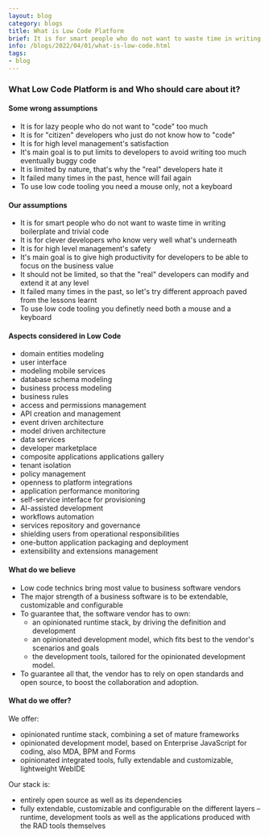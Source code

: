 ```yaml
---
layout: blog
category: blogs
title: What is Low Code Platform
brief: It is for smart people who do not want to waste time in writing boilerplate and trivial code, it is for clever developers who know very well what's underneath...
info: /blogs/2022/04/01/what-is-low-code.html
tags:
- blog
---
```


### What Low Code Platform is and Who should care about it?

#### Some wrong assumptions

- It is for lazy people who do not want to "code" too much
- It is for "citizen" developers who just do not know how to "code"
- It is for high level management's satisfaction
- It's main goal is to put limits to developers to avoid writing too much eventually buggy code
- It is limited by nature, that's why the "real" developers hate it
- It failed many times in the past, hence will fail again
- To use low code tooling you need a mouse only, not a keyboard

#### Our assumptions

- It is for smart people who do not want to waste time in writing boilerplate and trivial code
- It is for clever developers who know very well what's underneath
- It is for high level management's safety
- It's main goal is to give high productivity for developers to be able to focus on the business value
- It should not be limited, so that the "real" developers can modify and extend it at any level
- It failed many times in the past, so let's try different approach paved from the lessons learnt
- To use low code tooling you definetly need both a mouse and a keyboard

#### Aspects considered in Low Code

- domain entities modeling
- user interface
- modeling mobile services
- database schema modeling
- business process modeling
- business rules
- access and permissions management
- API creation and management
- event driven architecture
- model driven architecture
- data services
- developer marketplace
- composite applications applications gallery
- tenant isolation
- policy management
- openness to platform integrations
- application performance monitoring
- self-service interface for provisioning
- AI-assisted development
- workflows automation
- services repository and governance
- shielding users from operational responsibilities
- one-button application packaging and deployment
- extensibility and extensions management

#### What do we believe

- Low code technics bring most value to business software vendors
- The major strength of a business software is to be extendable, customizable and configurable
- To guarantee that, the software vendor has to own: 
  - an opinionated runtime stack, by driving the definition and development
  - an opinionated development model, which fits best to the vendor's scenarios and goals
  - the development tools, tailored for the opinionated development model.
- To guarantee all that, the vendor has to rely on open standards and open source, to boost the collaboration and adoption.

#### What do we offer?

We offer:
- opinionated runtime stack, combining a set of mature frameworks
- opinionated development model, based on Enterprise JavaScript for coding, also MDA, BPM and Forms
- opinionated integrated tools, fully extendable and customizable, lightweight WebIDE

Our stack is:
- entirely open source as well as its dependencies
- fully extendable, customizable and configurable on the different layers – runtime, development tools as well as the applications produced with the RAD tools themselves


<br><br><br>

